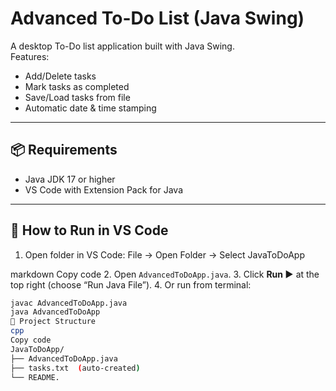 # Advanced To-Do List (Java Swing)

A desktop To-Do list application built with Java Swing.  
Features:
- Add/Delete tasks
- Mark tasks as completed
- Save/Load tasks from file
- Automatic date & time stamping

---

## 📦 Requirements
- Java JDK 17 or higher
- VS Code with Extension Pack for Java

---

## 🚀 How to Run in VS Code
1. Open folder in VS Code:
File → Open Folder → Select JavaToDoApp

markdown
Copy code
2. Open `AdvancedToDoApp.java`.
3. Click **Run ▶** at the top right (choose “Run Java File”).
4. Or run from terminal:
```bash
javac AdvancedToDoApp.java
java AdvancedToDoApp
📂 Project Structure
cpp
Copy code
JavaToDoApp/
├── AdvancedToDoApp.java
├── tasks.txt  (auto-created)
└── README.
